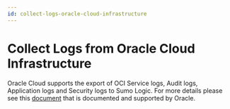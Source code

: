 ```yaml
---
id: collect-logs-oracle-cloud-infrastructure
---
```


# Collect Logs from Oracle Cloud Infrastructure

Oracle Cloud supports the export of OCI Service logs, Audit logs, Application logs and Security logs to Sumo Logic. For more details please see this [document](https://docs.oracle.com/en/learn/blog_sumologic/index.html#introduction) that is documented and supported by Oracle.
